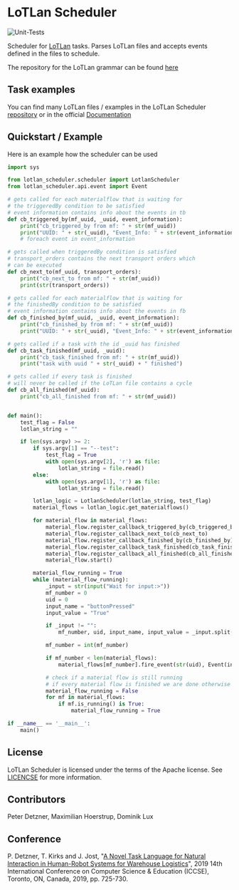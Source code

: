 # LoTLan Scheduler
![Unit-Tests](https://github.com/iml130/lotlan-scheduler/workflows/Unit-Tests/badge.svg?branch=feature%2Fgithub-action-for-unittests)

Scheduler for [LoTLan](https://lotlan.readthedocs.io/en/latest/) tasks. Parses LoTLan files and accepts events defined in the files to schedule.

The repository for the LoTLan grammar can be found [here](https://github.com/iml130/LoTLan)
## Task examples

You can find many LoTLan files / examples in the LoTLan Scheduler [repository](https://github.com/iml130/lotlan-scheduler) or in the official [Documentation](https://lotlan-scheduler.readthedocs.io)

## Quickstart / Example

Here is an example how the scheduler can be used
```python
import sys

from lotlan_scheduler.scheduler import LotlanScheduler
from lotlan_scheduler.api.event import Event

# gets called for each materialflow that is waiting for
# the triggeredBy condition to be satisfied
# event information contains info about the events in tb
def cb_triggered_by(mf_uuid, _uuid, event_information):
    print("cb_triggered_by from mf: " + str(mf_uuid))
    print("UUID: " + str(_uuid), "Event_Info: " + str(event_information))
    # foreach event in event_information

# gets called when triggeredBy condition is satisfied
# transport_orders contains the next transport orders which 
# can be executed
def cb_next_to(mf_uuid, transport_orders):
    print("cb_next_to from mf: " + str(mf_uuid))
    print(str(transport_orders))

# gets called for each materialflow that is waiting for
# the finishedBy condition to be satisfied
# event information contains info about the events in fb
def cb_finished_by(mf_uuid, _uuid, event_information):
    print("cb_finished_by from mf: " + str(mf_uuid))
    print("UUID: " + str(_uuid), "Event_Info: " + str(event_information))

# gets called if a task with the id _uuid has finished
def cb_task_finished(mf_uuid, _uuid):
    print("cb_task_finished from mf: " + str(mf_uuid))
    print("task with uuid " + str(_uuid) + " finished")

# gets called if every task is finished
# will never be called if the LoTLan file contains a cycle
def cb_all_finished(mf_uuid):
    print("cb_all_finished from mf: " + str(mf_uuid))


def main():
    test_flag = False
    lotlan_string = ""

    if len(sys.argv) >= 2:
        if sys.argv[1] == "--test":
            test_flag = True
            with open(sys.argv[2], 'r') as file:
                lotlan_string = file.read()
        else:
            with open(sys.argv[1], 'r') as file:
                lotlan_string = file.read()

        lotlan_logic = LotlanScheduler(lotlan_string, test_flag)
        material_flows = lotlan_logic.get_materialflows()

        for material_flow in material_flows:
            material_flow.register_callback_triggered_by(cb_triggered_by)
            material_flow.register_callback_next_to(cb_next_to)
            material_flow.register_callback_finished_by(cb_finished_by)
            material_flow.register_callback_task_finished(cb_task_finished)
            material_flow.register_callback_all_finished(cb_all_finished)
            material_flow.start()

        material_flow_running = True
        while (material_flow_running):
            _input = str(input("Wait for input:>"))
            mf_number = 0
            uid = 0
            input_name = "buttonPressed"
            input_value = "True"

            if _input != "":
                mf_number, uid, input_name, input_value = _input.split(" ")

            mf_number = int(mf_number)

            if mf_number < len(material_flows):
                material_flows[mf_number].fire_event(str(uid), Event(input_name, "", "bool", input_value == "True"))

            # check if a material flow is still running
            # if every material flow is finished we are done otherwise continue
            material_flow_running = False
            for mf in material_flows:
                if mf.is_running() is True:
                    material_flow_running = True

if __name__ == '__main__':
    main()

```

## License
LoTLan Scheduler is licensed under the terms of the Apache license. See [LICENCSE](./LICENSE) for more information.

## Contributors
Peter Detzner, Maximilian Hoerstrup, Dominik Lux


## Conference

P. Detzner, T. Kirks and J. Jost, "[A Novel Task Language for Natural Interaction in Human-Robot Systems for Warehouse Logistics](https://ieeexplore.ieee.org/document/8845336)", 2019 14th International Conference on Computer Science & Education (ICCSE), Toronto, ON, Canada, 2019, pp. 725-730.
